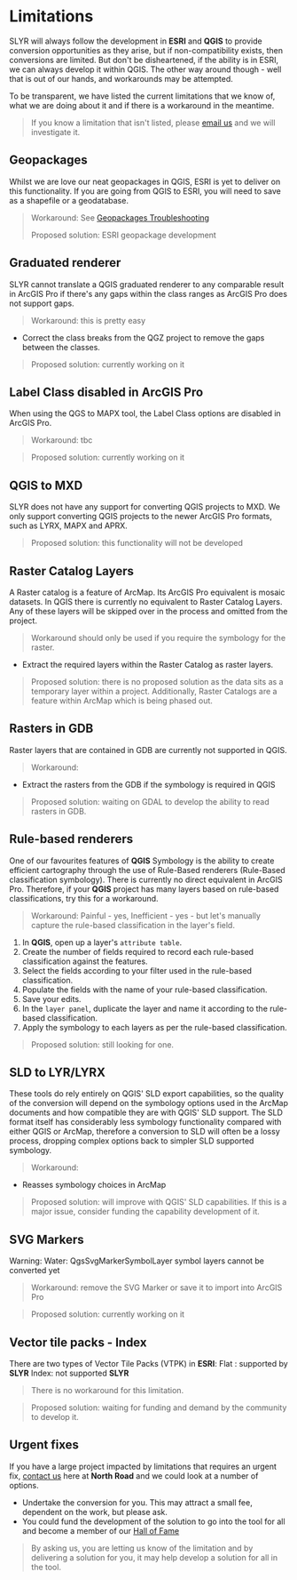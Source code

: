 # Limitations #
SLYR will always follow the development in **ESRI** and **QGIS** to provide conversion opportunities as they arise, but if non-compatibility exists, then  conversions are limited. But don't be disheartened, if the ability is in ESRI, we can always develop it within QGIS. The other way around though - well that is out of our hands, and workarounds may be attempted. 

To be transparent, we have listed the current limitations that we know of, what we are doing about it and if there is a workaround in the meantime. 
>If you know a limitation that isn't listed, please [email us](mailto:info@north-road.com) and we will investigate it. 

<!--## Template ##
Description
> Workaround intro

1. Instruction
2. Instruction

> Proposed solution: currently working on it -->


## Geopackages ##
Whilst we are love our neat geopackages in QGIS, ESRI is yet to deliver on this functionality. If you are going from QGIS to ESRI, you will need to save as a shapefile or a geodatabase. 
> Workaround: See [Geopackages Troubleshooting](https://slyr.north-road.com/user_guide/troubleshooting/#geopackage)
> 
> Proposed solution: ESRI geopackage development


## Graduated renderer ##
SLYR cannot translate a QGIS graduated renderer to any comparable result in ArcGIS Pro if there's any gaps within the class ranges as ArcGIS Pro does not support gaps. 
> Workaround: this is pretty easy
 * Correct the class breaks from the QGZ project to remove the gaps between the classes.

> Proposed solution: currently working on it 

## Label Class disabled in ArcGIS Pro ##
When using the QGS to MAPX tool, the Label Class options are disabled in ArcGIS Pro.
> Workaround: tbc


> Proposed solution: currently working on it

## QGIS to MXD ##
SLYR does not have any support for converting QGIS projects to MXD. We only support converting QGIS  projects to the newer ArcGIS Pro formats, such as LYRX, MAPX and APRX. 

> Proposed solution: this functionality will not be developed
 
## Raster Catalog Layers ##
A Raster catalog is a feature of ArcMap. Its ArcGIS Pro equivalent is mosaic datasets. 
In QGIS there is currently no equivalent to Raster Catalog Layers. Any of these layers will be skipped over in the process and omitted from the project.

> Workaround should only be used if you require the symbology for the raster. 
* Extract the required layers within the Raster Catalog as raster layers. 

> Proposed solution: there is no proposed solution as the data sits as a temporary layer within a project. Additionally, Raster Catalogs are a feature within ArcMap which is being phased out. 

## Rasters in GDB ##
Raster layers that are contained in GDB are currently not supported in QGIS.

>Workaround: 
* Extract the rasters from the GDB if the symbology is required in QGIS

> Proposed solution: waiting on GDAL to develop the ability to read rasters in GDB.


## Rule-based renderers ##
One of our favourites features of **QGIS** Symbology is the ability to create efficient cartography through the use of Rule-Based renderers (Rule-Based classification symbology). There is currently no direct equivalent in ArcGIS Pro. Therefore, if your **QGIS** project has many layers based on rule-based classifications, try this for a workaround. 
> Workaround: Painful - yes, Inefficient - yes - but let's manually capture the rule-based classification in the layer's  field. 



1. In **QGIS**, open up a layer's `attribute table`.
2. Create the number of fields required to record each rule-based classification against the features.
3. Select the fields according to your filter used in the rule-based classification.
4. Populate the fields with the name of your rule-based classification.
5. Save your edits.
6. In the `layer panel`, duplicate the layer and name it according to the rule-based classification.
7. Apply the symbology to each layers as per the rule-based classification.

> Proposed solution: still looking for one.



## SLD to LYR/LYRX ##
These tools do rely entirely on QGIS' SLD export capabilities, so the quality of the conversion will depend on the symbology options used in the ArcMap
documents and how compatible they are with QGIS' SLD support. The SLD format itself has considerably less symbology functionality compared with either QGIS or ArcMap, therefore a conversion to SLD will often be a lossy process, dropping complex options back to simpler SLD supported symbology.
> Workaround: 

* Reasses symbology choices in ArcMap

> Proposed solution: will improve with QGIS' SLD capabilities. If this is a major issue, consider funding the capability development of it. 

## SVG Markers ##
Warning: Water: QgsSvgMarkerSymbolLayer symbol layers cannot be converted yet
> Workaround: remove the SVG Marker or save it to import into ArcGIS Pro

> Proposed solution: currently working on it

## Vector tile packs - Index ##
There are two types of Vector Tile Packs (VTPK) in **ESRI**: 
  Flat : supported by **SLYR**
  Index: not supported **SLYR**

> There is no workaround for this limitation.

> Proposed solution: waiting for funding and demand by the community to develop it.  

## Urgent fixes ##
If you have a large project impacted by limitations that requires an urgent fix, [contact us](mailto:info@north-road.com) here at **North Road** and we could look at a number of options. 

- Undertake the conversion for you. This may attract a small fee, dependent on the work, but please ask. 
- You could fund the development of the solution to go into the tool for all and become a member of our [Hall of Fame](/user_guide/hall_of_fame)

>By asking us, you are letting us know of the limitation and by delivering a solution for you, it may help develop a solution for all in the tool. 
